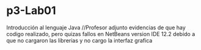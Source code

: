 # p3-Lab01
Introducción al lenguaje Java
//Profesor adjunto evidencias de que hay codigo realizado, pero quizas fallos en NetBeans version IDE 12.2 debido a que no cargaron las librerias y no cargo la interfaz grafica 
